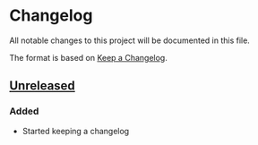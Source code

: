 # Changelog

All notable changes to this project will be documented in this file.

The format is based on [Keep a Changelog](http://keepachangelog.com/en/1.0.0/).

## [Unreleased]

### Added

- Started keeping a changelog

[Unreleased]: https://github.com/novuso/system/compare/5be1ad4b125827e30df7b88c04a4c768ae0ea06a...develop
